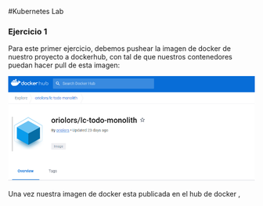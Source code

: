 #Kubernetes Lab 

### Ejercicio 1 

Para este primer ejercicio, debemos pushear la imagen de docker de nuestro proyecto a dockerhub, con tal de que nuestros contenedores puedan hacer pull de esta imagen:

![image info](pics-md/ejercicio1-0.png)

Una vez nuestra imagen de docker esta publicada en el hub de docker , 


